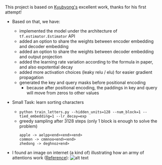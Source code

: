 This project is based on [Kyubyong's](https://github.com/Kyubyong/transformer) excellent work, thanks for his first attempt!

* Based on that, we have:
  * implemented the model under the architecture of ```tf.estimator.Estimator``` API
  * added an option to share the weights between encoder embedding and decoder embedding
  * added an option to share the weights between decoder embedding and output projection
  * added the learning rate variation according to the formula in paper, and also expotential decay
  * added more activation choices (leaky relu / elu) for easier gradient propagation
  * generated the key and query masks before positional encoding
    * because after positional encoding, the paddings in key and query will move from zeros to other values

* Small Task: learn sorting characters
    * ``` python train_letters.py --hidden_units=128 --num_block=1 --tied_embedding=1 --lr_decay=exp ```
    * greedy sampling after 3128 steps (only 1 block is enough to solve the problem)
        ```
        apple -> aelpp<end><end><end>
        common -> cmmnoo<end><end>
        zhedong -> deghnoz<end>
        ```

* I found an image on internet (a kind of) illustrating how an army of attentions work ([Reference](https://techcrunch.com/2017/08/31/googles-transformer-solves-a-tricky-problem-in-machine-translation/)):
![alt text](https://github.com/zhedongzheng/finch/blob/master/assets/transform20fps.gif)
